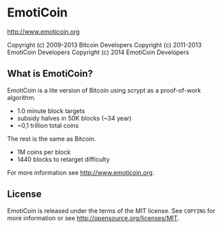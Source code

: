 EmotiCoin
================================

http://www.emoticoin.org

Copyright (c) 2009-2013 Bitcoin Developers
Copyright (c) 2011-2013 EmotiCoin Developers
Copyright (c) 2014 EmotiCoin Developers

What is EmotiCoin?
------------------

EmotiCoin is a lite version of Bitcoin using scrypt as a proof-of-work algorithm.
 - 1.0 minute block targets
 - subsidy halves in 50K blocks (~34 year)
 - ~0,1 trillion total coins

The rest is the same as Bitcoin.
 - 1M coins per block
 - 1440 blocks to retarget difficulty

For more information see http://www.emoticoin.org.

License
-------

EmotiCoin is released under the terms of the MIT license. See `COPYING` for more
information or see http://opensource.org/licenses/MIT.
